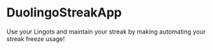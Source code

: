 # DuolingoStreakApp
Use your Lingots and maintain your streak by making automating your streak freeze usage!
